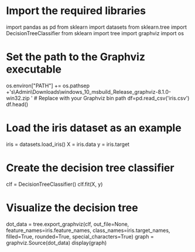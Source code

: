 # Import the required libraries
import pandas as pd
from sklearn import datasets
from sklearn.tree import DecisionTreeClassifier
from sklearn import tree
import graphviz 
import os
# Set the path to the Graphviz executable
os.environ["PATH"] += os.pathsep +'s\Admin\Downloads\windows_10_msbuild_Release_graphviz-8.1.0-win32.zip ' # Replace with your Graphviz bin path
df=pd.read_csv('iris.csv')
df.head()
# Load the iris dataset as an example
iris = datasets.load_iris()
X = iris.data
y = iris.target
# Create the decision tree classifier
clf = DecisionTreeClassifier()
clf.fit(X, y)
# Visualize the decision tree
dot_data = tree.export_graphviz(clf, out_file=None,
                                feature_names=iris.feature_names,
                                class_names=iris.target_names,
                                filled=True, rounded=True,
                                special_characters=True)
graph = graphviz.Source(dot_data)
display(graph)
